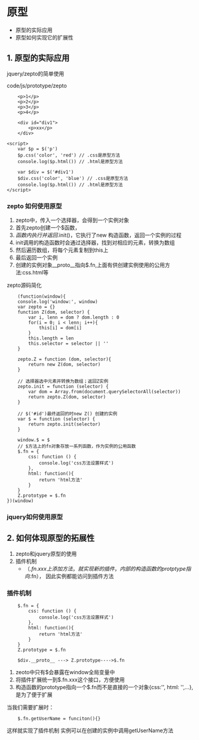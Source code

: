 # 原型

- 原型的实际应用
- 原型如何实现它的扩展性


## 1. 原型的实际应用
jquery/zepto的简单使用

code/js/prototype/zepto
```
    <p>1</p>
    <p>2</p>
    <p>3</p>
    <p>4</p>

    <div id="div1">
        <p>xx</p>
    </div>

<script>
    var $p = $('p')
    $p.css('color', 'red') // .css是原型方法
    console.log($p.html()) // .html是原型方法

    var $div = $('#div1')
    $div.css('color', 'blue') // .css是原型方法
    console.log($p.html()) // .html是原型方法
</script>
```

### zepto 如何使用原型

1. zepto中，传入一个选择器，会得到一个实例对象
2. 首先zepto创建一个$函数，
3. $函数内执行并返回$.init()，它执行了new 构造函数，返回一个实例的过程
4. init调用的构造函数时会通过选择器，找到对相应的元素，转换为数组
5. 然后遍历数组，将每个元素复制到this上
6. 最后返回一个实例
7. 创建的实例对象__proto__指向$.fn,上面有供创建实例使用的公用方法:css.html等

zepto源码简化
```
    (function(window){
    console.log('window:', window)
    var zepto = {}
    function Z(dom, selector) {
        var i, lenn = dom ? dom.length : 0
        for(i = 0; i < lenn; i++){
            this[i] = dom[i]
        }
        this.length = len
        this.selector = selector || ''
    }

    zepto.Z = function (dom, selector){
        return new Z(dom, selector)
    }

    // 选择器选中元素并转换为数组；返回Z实例
    zepto.init = function (selector) {
        var dom = Array.from(document.querySelectorAll(selector))
        return zepto.Z(dom, selector)
    }

    // $('#id')最终返回的时new Z() 创建的实例
    var $ = function (selector) {
        return zepto.init(selector)
    }

    window.$ = $
    // $方法上的fn对象存放一系列函数，作为实例的公用函数
    $.fn = {
        css: function () {
            console.log('css方法设置样式')
        },
        html: function(){
            return 'html方法'
        }
    }
    Z.prototype = $.fn
})(window)
```


### jquery如何使用原型


## 2. 如何体现原型的拓展性
1. zepto和jquery原型的使用
2. 插件机制
   - （$.fn.xxx上添加方法，就实现新的插件，内部的构造函数的protptype指向$.fn）， 因此实例都能访问到插件方法

### 插件机制
```
    $.fn = {
        css: function () {
            console.log('css方法设置样式')
        },
        html: function(){
            return 'html方法'
        }
    }
    Z.prototype = $.fn

    $div.__proto__ ---> Z.prototype---->$.fn
```
1. zeoto中只有$会暴露在window全局变量中
2. 将插件扩展统一到$.fn.xxx这个接口，方便使用
3. 构造函数的prototype指向一个$.fn而不是直接的一个对象{css:'', html: '',...}, 是为了便于扩展

当我们需要扩展时：
```
    $.fn.getUserName = funciton(){}
```
这样就实现了插件机制
实例可以在创建的实例中调用getUserName方法